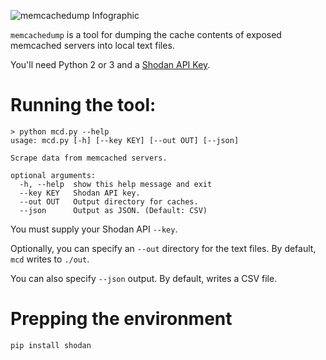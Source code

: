 ![memcachedump Infographic](https://github.com/JLospinoso/memcachedump/raw/master/memcachedump.png)

`memcachedump` is a tool for dumping the cache contents of exposed memcached servers into local text files.

You'll need Python 2 or 3 and a [Shodan API Key](https://developer.shodan.io/api).

# Running the tool:

```
> python mcd.py --help
usage: mcd.py [-h] [--key KEY] [--out OUT] [--json]

Scrape data from memcached servers.

optional arguments:
  -h, --help  show this help message and exit
  --key KEY   Shodan API key.
  --out OUT   Output directory for caches.
  --json      Output as JSON. (Default: CSV)
```

You must supply your Shodan API `--key`. 

Optionally, you can specify an `--out` directory for the text files. By default, `mcd` writes to `./out`.

You can also specify `--json` output. By default, writes a CSV file.

# Prepping the environment

```
pip install shodan
```

